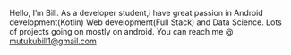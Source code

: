 Hello, I’m Bill.
As a developer student,i have great passion in Android development(Kotlin) Web development(Full Stack) and Data Science.
Lots of projects going on mostly on android.
You can reach me @ mutukubill1@gmail.com
<!---
MutukuBill/MutukuBill is a ✨ special ✨ repository because its `README.md` (this file) appears on your GitHub profile.
You can click the Preview link to take a look at your changes.
--->

